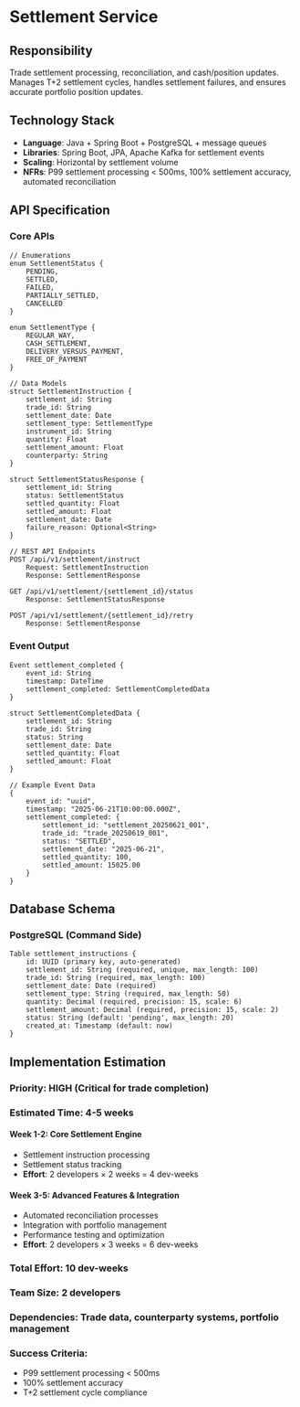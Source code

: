 # Settlement Service

## Responsibility
Trade settlement processing, reconciliation, and cash/position updates. Manages T+2 settlement cycles, handles settlement failures, and ensures accurate portfolio position updates.

## Technology Stack
- **Language**: Java + Spring Boot + PostgreSQL + message queues
- **Libraries**: Spring Boot, JPA, Apache Kafka for settlement events
- **Scaling**: Horizontal by settlement volume
- **NFRs**: P99 settlement processing < 500ms, 100% settlement accuracy, automated reconciliation

## API Specification

### Core APIs
```pseudo
// Enumerations
enum SettlementStatus {
    PENDING,
    SETTLED,
    FAILED,
    PARTIALLY_SETTLED,
    CANCELLED
}

enum SettlementType {
    REGULAR_WAY,
    CASH_SETTLEMENT,
    DELIVERY_VERSUS_PAYMENT,
    FREE_OF_PAYMENT
}

// Data Models
struct SettlementInstruction {
    settlement_id: String
    trade_id: String
    settlement_date: Date
    settlement_type: SettlementType
    instrument_id: String
    quantity: Float
    settlement_amount: Float
    counterparty: String
}

struct SettlementStatusResponse {
    settlement_id: String
    status: SettlementStatus
    settled_quantity: Float
    settled_amount: Float
    settlement_date: Date
    failure_reason: Optional<String>
}

// REST API Endpoints
POST /api/v1/settlement/instruct
    Request: SettlementInstruction
    Response: SettlementResponse

GET /api/v1/settlement/{settlement_id}/status
    Response: SettlementStatusResponse

POST /api/v1/settlement/{settlement_id}/retry
    Response: SettlementResponse
```

### Event Output
```pseudo
Event settlement_completed {
    event_id: String
    timestamp: DateTime
    settlement_completed: SettlementCompletedData
}

struct SettlementCompletedData {
    settlement_id: String
    trade_id: String
    status: String
    settlement_date: Date
    settled_quantity: Float
    settled_amount: Float
}

// Example Event Data
{
    event_id: "uuid",
    timestamp: "2025-06-21T10:00:00.000Z",
    settlement_completed: {
        settlement_id: "settlement_20250621_001",
        trade_id: "trade_20250619_001",
        status: "SETTLED",
        settlement_date: "2025-06-21",
        settled_quantity: 100,
        settled_amount: 15025.00
    }
}
```

## Database Schema

### PostgreSQL (Command Side)
```pseudo
Table settlement_instructions {
    id: UUID (primary key, auto-generated)
    settlement_id: String (required, unique, max_length: 100)
    trade_id: String (required, max_length: 100)
    settlement_date: Date (required)
    settlement_type: String (required, max_length: 50)
    quantity: Decimal (required, precision: 15, scale: 6)
    settlement_amount: Decimal (required, precision: 15, scale: 2)
    status: String (default: 'pending', max_length: 20)
    created_at: Timestamp (default: now)
}
```

## Implementation Estimation

### Priority: **HIGH** (Critical for trade completion)
### Estimated Time: **4-5 weeks**

#### Week 1-2: Core Settlement Engine
- Settlement instruction processing
- Settlement status tracking
- **Effort**: 2 developers × 2 weeks = 4 dev-weeks

#### Week 3-5: Advanced Features & Integration
- Automated reconciliation processes
- Integration with portfolio management
- Performance testing and optimization
- **Effort**: 2 developers × 3 weeks = 6 dev-weeks

### Total Effort: **10 dev-weeks**
### Team Size: **2 developers**
### Dependencies: Trade data, counterparty systems, portfolio management

### Success Criteria:
- P99 settlement processing < 500ms
- 100% settlement accuracy
- T+2 settlement cycle compliance
